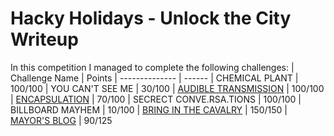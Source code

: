 # Hacky Holidays - Unlock the City Writeup
 In this competition I managed to complete the following challenges:
 | Challenge Name          | Points
 | --------------          | ------
 | CHEMICAL PLANT          | 100/100
 | YOU CAN'T SEE ME        | 30/100
 | [AUDIBLE TRANSMISSION](https://github.com/LeonGurin/Hacky-Holidays-Unlock-the-City-Writeup/tree/main/AUDIBLE%20TRANSMISSION)    | 100/100
 | [ENCAPSULATION](https://github.com/LeonGurin/Hacky-Holidays-Unlock-the-City-Writeup/tree/main/ENCAPSULATION)           | 70/100
 | SECRECT CONVE.RSA.TIONS | 100/100
 | BILLBOARD MAYHEM | 10/100
 | [BRING IN THE CAVALRY](https://github.com/LeonGurin/Hacky-Holidays-Unlock-the-City-Writeup/tree/main/BRING%20IN%20THE%20CAVALRY) | 150/150
 | [MAYOR'S BLOG](https://github.com/LeonGurin/Hacky-Holidays-Unlock-the-City-Writeup/tree/main/MAYOR'S%20BLOG)            | 90/125

